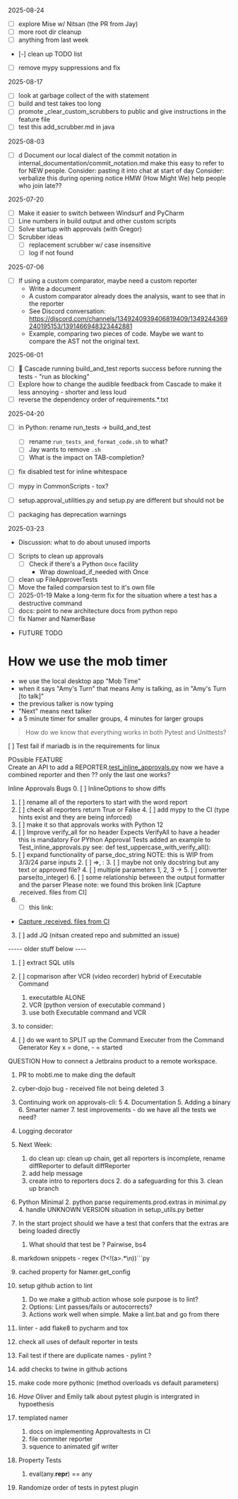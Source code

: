 2025-08-24
- [ ] explore Mise w/ Nitsan (the PR from Jay)
- [ ] more root dir cleanup
- [ ] anything from last week
- [-] clean up TODO list
- [ ] remove mypy suppressions and fix

2025-08-17
- [ ] look at garbage collect of the with statement
- [ ] build and test takes too long
- [ ] promote _clear_custom_scrubbers to public and give instructions in the feature file
- [ ] test this add_scrubber.md in java

2025-08-03
- [ ] d Document our local dialect of the commit notation in internal_documentation/commit_notation.md
        make this easy to refer to for NEW people. 
        Consider: pasting it into chat at start of day
        Consider: verbalize this during opening notice
        HMW (How Might We) help people who join late?? 

2025-07-20
- [ ] Make it easier to switch between Windsurf and PyCharm
- [ ] Line numbers in build output and other custom scripts
- [ ] Solve startup with approvals (with Gregor)
- [ ] Scrubber ideas
   - [ ] replacement scrubber w/ case insensitive
   - [ ] log if not found

2025-07-06
- [ ] If using a custom comparator, maybe need a custom reporter
   - Write a document
   - A custom comparator already does the analysis, want to see that in the reporter
   - See Discord conversation: https://discord.com/channels/1349240939406819409/1349244369240195153/1391466948323442881
   - Example, comparing two pieces of code. Maybe we want to compare the AST not the original text.

2025-06-01
- [ ] 🐜 Cascade running build_and_test reports success before running the tests - "run as blocking"
- [ ] Explore how to change the audible feedback from Cascade to make it less annoying - shorter and less loud
- [ ] reverse the dependency order of requirements.*.txt

2025-04-20
- [ ] in Python: rename run_tests -> build_and_test
    - [ ] rename `run_tests_and_format_code.sh` to what?
    - [ ] Jay wants to remove `.sh`
    - [ ] What is the impact on TAB-completion?
- [ ] fix disabled test for inline whitespace
- [ ] mypy in CommonScripts - tox?
- [ ] setup.approval_utilities.py and setup.py are different but should not be
- [ ] packaging has deprecation warnings
 
 
2025-03-23 
  - Discussion: what to do about unused imports
   
- [ ] Scripts to clean up approvals
     - [ ] Check if there's a Python `Once` facility
       - Wrap download_if_needed with Once
- [ ] clean up FileApproverTests
- [ ] Move the failed comparsion test to it's own file
- [ ] 2025-01-19 Make a long-term fix for the situation where a test has a destructive command
- [ ] docs: point to new architecture docs from python repo
- [ ] fix Namer and NamerBase

- FUTURE TODO
# How we use the mob timer
- we use the local desktop app "Mob Time"
- when it says "Amy's Turn" that means Amy is talking, as in "Amy's Turn [to talk]"
- the previous talker is now typing
- "Next" means next talker
- a 5 minute timer for smaller groups, 4 minutes for larger groups

> How do we know that everything works in both Pytest and Unittests?
> 
[ ] Test fail if mariadb is in the requirements for linux

POssible FEATURE  
Create an API to add a REPORTER.[test_inline_approvals.py](tests%2Ftest_inline_approvals.p[ok.approved.txt](ok.approved.txt)y)
    now we have a combined reporter  and then ?? only the last one works? 

Inline Approvals Bugs
0. [ ] InlineOptions to show diffs
1. [ ] rename all of the reporters to start with the word report
2. [ ] check all reporters return True or False
    4. [ ] add mypy to the CI (type hints exist and they are being inforced)
3. [ ] make it so that approvals works with Python 12
4. [ ] Improve verify_all for no header
        Expects VerifyAll to have a header
        this is mandatory For PYthon Approval Tests
        added an example to Test_inline_approvals.py
        see: def test_uppercase_with_verify_all():
5. [ ] expand functionality of parse_doc_string     NOTE: this is WIP from 3/3/24 parse inputs
   2. [ ] =>, :
      3. [ ] maybe not only docstring but any text or approved file?
   4. [ ] multiple parameters 1, 2, 3 -> 
   5. [ ] converter parse(to_integer)
   6. [ ] some relationship between the output formatter and the parser
      Please note: we found this broken link [Capture .received. files from CI]
8.   * [ ]  this link: 
   * [Capture .received. files from CI](https://github.com/approvals/ApprovalTests.Java/blob/master/approvaltests/docs/explanations/how_to/CaptureFilesFromCI.md)
  


3. [ ] add JQ (nitsan created repo and submitted an issue)

-----  older stuff below ----
   1. [ ] extract SQL utils

7. [ ] copmarison after VCR (video recorder) hybrid of Executable Command 
   1. executatble ALONE
   2. VCR (python version of executable command )
   3. use both Executable command and VCR
8. to consider:
9. [ ] do we want to SPLIT up the Command Executer from the Command Generator 
Key x = done, - = started


QUESTION
How to connect a Jetbrains product to a remote workspace.
1. PR to mobti.me to make ding the default
1. cyber-dojo bug - received file not being deleted 3
3. Continuing work on approvals-cli: 5
   4. Documentation
   5. Adding a binary
   6. Smarter namer
   7. test improvements - do we have all the tests we need?
3. Logging decorator



6. Next Week:
   1. do clean up:
   clean up chain, 
   get all reporters is incomplete, 
   rename diffReporter to default diffReporter
   2. add help message
   3. create intro to reporters docs
      2. do a safeguarding for this
      3. clean up branch
7. Python Minimal 
   2. python parse requirements.prod.extras in minimal.py
   4. handle UNKNOWN VERSION situation in setup_utils.py better
8. In the start project should we have a test that confers that the extras are being loaded directly 
   1. What should that test be ? Pairwise, bs4
9. markdown snippets - regex (?<!(a>.*\n))```py
10. cached property for Namer.get_config 
11. setup github action to lint
    1. Do we make a github action whose sole purpose is to lint? 
    2. Options: Lint passes/fails or autocorrects? 
    3. Actions work well when simple. Make a lint.bat and go from there
12. linter - add flake8 to pycharm and tox
13. check all uses of default reporter in tests
14. Fail test if there are duplicate names - pylint ?
15. add checks to twine in github actions
16. make code more pythonic (method overloads vs default parameters)
17. _Have_ Oliver and Emily talk about pytest plugin is intergrated in hypoethesis
18. templated namer
    1. docs on implementing Approvaltests in CI
    2. file commiter reporter
    3. squence to animated gif writer
19. Property Tests
    1. eval(any.__repr__) == any

1. Randomize order of tests in pytest plugin
